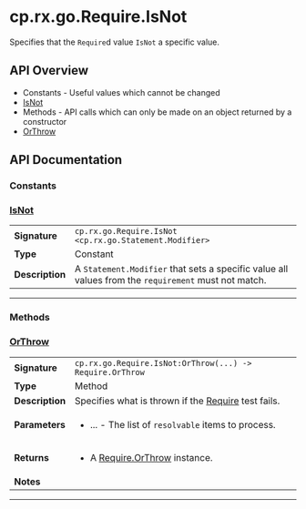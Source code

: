 # cp.rx.go.Require.IsNot

Specifies that the `Require`d value `IsNot` a specific value.

## API Overview
* Constants - Useful values which cannot be changed
 * [IsNot](#isnot)
* Methods - API calls which can only be made on an object returned by a constructor
 * [OrThrow](#orthrow)

## API Documentation

### Constants


### [IsNot](#isnot)

|                                             |                                                                                     |
| --------------------------------------------|-------------------------------------------------------------------------------------|
| **Signature**                               | `cp.rx.go.Require.IsNot <cp.rx.go.Statement.Modifier>`                                                                    |
| **Type**                                    | Constant                                                                     |
| **Description**                             | A `Statement.Modifier` that sets a specific value all values from the `requirement` must not match.                                                                     |

---
### Methods


### [OrThrow](#orthrow)

|                                             |                                                                                     |
| --------------------------------------------|-------------------------------------------------------------------------------------|
| **Signature**                               | `cp.rx.go.Require.IsNot:OrThrow(...) -> Require.OrThrow`                                                                    |
| **Type**                                    | Method                                                                     |
| **Description**                             | Specifies what is thrown if the [Require](cp.rx.go.Require.md) test fails.                                                                     |
| **Parameters**                              | <ul><li>...  - The list of `resolvable` items to process.</li></ul> |
| **Returns**                                 | <ul><li>A [Require.OrThrow](cp.rx.go.Require.OrThrow.md) instance.</li></ul>          |
| **Notes**                                   | <ul></ul>                |

---
